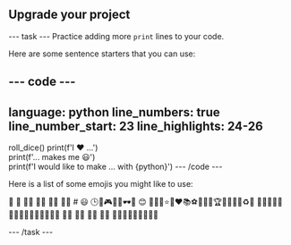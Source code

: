 ## Upgrade your project

--- task ---
Practice adding more `print` lines to your code. 



Here are some sentence starters that you can use:

--- code ---
---
language: python
line_numbers: true
line_number_start: 23
line_highlights: 24-26
---
roll_dice()
print(f'I ❤️ ...')   
print(f'... makes me 😃')   
print(f'I would like to make ... with {python}')
--- /code ---

Here is a list of some emojis you might like to use:

🎊 🙌 🙌🏼 🙌🏽 🙌🏾 🙌🏿 # 😃 🕒🎨🎮🔬🎉🕶️🎲 😊
🦄🚀💯⭐💛❤️📚⚽🏏🏀🥋🏆✨🥺🌈🔥♻️🌳
👩‍🦽👩🏼‍🦽👩🏽‍🦽👩🏾‍🦽👩🏿‍🦽🧘 🧘🏼 🧘🏽 🧘🏾 🧘🏿 🙋🙋🏼🙋🏽🙋🏾🙋🏿

--- /task ---




